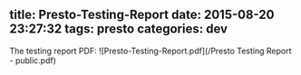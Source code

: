 title: Presto-Testing-Report
date: 2015-08-20 23:27:32
tags: presto
categories: dev
---

The testing report PDF:
![Presto-Testing-Report.pdf](/Presto Testing Report - public.pdf)
